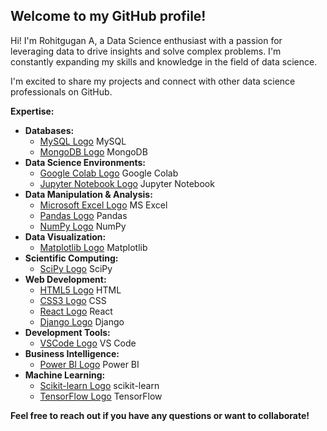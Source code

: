 ## Welcome to my GitHub profile!

Hi! I'm Rohitgugan A, a Data Science enthusiast with a passion for leveraging data to drive insights and solve complex problems. I'm constantly expanding my skills and knowledge in the field of data science.

I'm excited to share my projects and connect with other data science professionals on GitHub.

**Expertise:**

* **Databases:**
    * [MySQL Logo](https://www.mysql.com/static/img/logos/mysql_logo.svg) MySQL
    * [MongoDB Logo](https://www.mongodb.com/_next/static/images/logo.svg) MongoDB
* **Data Science Environments:**
    * [Google Colab Logo](https://colab.research.google.com/static/colab-logo-light.png) Google Colab
    * [Jupyter Notebook Logo](https://jupyter.org/static/logos/jupyter.svg) Jupyter Notebook
* **Data Manipulation & Analysis:**
    * [Microsoft Excel Logo](https://prod.cdn.microsoft.com/cdnprofiles/static.sharepoint.com/files/fabcbd/office/MSO_Icons/ProductIcons/16/excel365modern.svg) MS Excel
    * [Pandas Logo](https://pandas.pydata.org/_static/pandas.svg) Pandas
    * [NumPy Logo](https://numpy.org/static/numpy_logo.svg) NumPy
* **Data Visualization:**
    * [Matplotlib Logo](https://matplotlib.org/_static/mpl_examples/logo.svg) Matplotlib
* **Scientific Computing:**
    * [SciPy Logo](https://docs.scipy.org/_static/scipy_logo.svg) SciPy
* **Web Development:**
    * [HTML5 Logo](https://www.w3schools.com/html/html5.gif) HTML
    * [CSS3 Logo](https://jigsaw.w3.org/css/Logo/CSS3.svg) CSS
    * [React Logo](https://reactjs.org/logo.svg) React
    * [Django Logo](https://www.djangoproject.com/static/img/logos/Django_Official.svg) Django
* **Development Tools:**
    * [VSCode Logo](https://code.visualstudio.com/assets/brand/microsoft.svg) VS Code
* **Business Intelligence:**
    * [Power BI Logo](https://powerbi.microsoft.com/en-us/wp-content/themes/powerbi/assets/img/microsoft-power-bi.svg) Power BI
* **Machine Learning:**
    * [Scikit-learn Logo](https://scikit-learn.org/stable/_static/img/scikit-learn-logo-small.png) scikit-learn
    * [TensorFlow Logo](https://www.tensorflow.org/assets/tf_logo_300px.png) TensorFlow

**Feel free to reach out if you have any questions or want to collaborate!**


